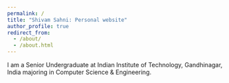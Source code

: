 ```yaml
---
permalink: /
title: "Shivam Sahni: Personal website"
author_profile: true
redirect_from: 
  - /about/
  - /about.html
---
```


I am a Senior Undergraduate at Indian Institute of Technology, Gandhinagar, India majoring in Computer Science & Engineering. 

<!-- A data-driven personal website
======
Like many other Jekyll-based GitHub Pages templates, Academic Pages makes you separate the website's content from its form. The content & metadata of your website are in structured markdown files, while various other files constitute the theme, specifying how to transform that content & metadata into HTML pages. You keep these various markdown (.md), YAML (.yml), HTML, and CSS files in a public GitHub repository. Each time you commit and push an update to the repository, the [GitHub pages](https://pages.github.com/) service creates static HTML pages based on these files, which are hosted on GitHub's servers free of charge. -->

